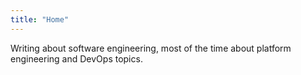 ```yaml
---
title: "Home"
---
```


Writing about software engineering, most of the time about platform engineering and DevOps topics.
